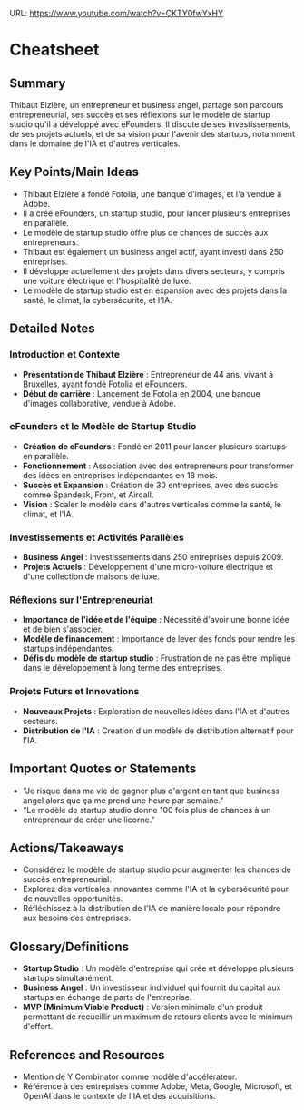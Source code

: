 URL: https://www.youtube.com/watch?v=CKTY0fwYxHY

# Cheatsheet

## Summary
Thibaut Elzière, un entrepreneur et business angel, partage son parcours entrepreneurial, ses succès et ses réflexions sur le modèle de startup studio qu'il a développé avec eFounders. Il discute de ses investissements, de ses projets actuels, et de sa vision pour l'avenir des startups, notamment dans le domaine de l'IA et d'autres verticales.

## Key Points/Main Ideas
- Thibaut Elzière a fondé Fotolia, une banque d'images, et l'a vendue à Adobe.
- Il a créé eFounders, un startup studio, pour lancer plusieurs entreprises en parallèle.
- Le modèle de startup studio offre plus de chances de succès aux entrepreneurs.
- Thibaut est également un business angel actif, ayant investi dans 250 entreprises.
- Il développe actuellement des projets dans divers secteurs, y compris une voiture électrique et l'hospitalité de luxe.
- Le modèle de startup studio est en expansion avec des projets dans la santé, le climat, la cybersécurité, et l'IA.

## Detailed Notes

### Introduction et Contexte
- **Présentation de Thibaut Elzière** : Entrepreneur de 44 ans, vivant à Bruxelles, ayant fondé Fotolia et eFounders.
- **Début de carrière** : Lancement de Fotolia en 2004, une banque d'images collaborative, vendue à Adobe.

### eFounders et le Modèle de Startup Studio
- **Création de eFounders** : Fondé en 2011 pour lancer plusieurs startups en parallèle.
- **Fonctionnement** : Association avec des entrepreneurs pour transformer des idées en entreprises indépendantes en 18 mois.
- **Succès et Expansion** : Création de 30 entreprises, avec des succès comme Spandesk, Front, et Aircall.
- **Vision** : Scaler le modèle dans d'autres verticales comme la santé, le climat, et l'IA.

### Investissements et Activités Parallèles
- **Business Angel** : Investissements dans 250 entreprises depuis 2009.
- **Projets Actuels** : Développement d'une micro-voiture électrique et d'une collection de maisons de luxe.

### Réflexions sur l'Entrepreneuriat
- **Importance de l'idée et de l'équipe** : Nécessité d'avoir une bonne idée et de bien s'associer.
- **Modèle de financement** : Importance de lever des fonds pour rendre les startups indépendantes.
- **Défis du modèle de startup studio** : Frustration de ne pas être impliqué dans le développement à long terme des entreprises.

### Projets Futurs et Innovations
- **Nouveaux Projets** : Exploration de nouvelles idées dans l'IA et d'autres secteurs.
- **Distribution de l'IA** : Création d'un modèle de distribution alternatif pour l'IA.

## Important Quotes or Statements
- "Je risque dans ma vie de gagner plus d'argent en tant que business angel alors que ça me prend une heure par semaine."
- "Le modèle de startup studio donne 100 fois plus de chances à un entrepreneur de créer une licorne."

## Actions/Takeaways
- Considérez le modèle de startup studio pour augmenter les chances de succès entrepreneurial.
- Explorez des verticales innovantes comme l'IA et la cybersécurité pour de nouvelles opportunités.
- Réfléchissez à la distribution de l'IA de manière locale pour répondre aux besoins des entreprises.

## Glossary/Definitions
- **Startup Studio** : Un modèle d'entreprise qui crée et développe plusieurs startups simultanément.
- **Business Angel** : Un investisseur individuel qui fournit du capital aux startups en échange de parts de l'entreprise.
- **MVP (Minimum Viable Product)** : Version minimale d'un produit permettant de recueillir un maximum de retours clients avec le minimum d'effort.

## References and Resources
- Mention de Y Combinator comme modèle d'accélérateur.
- Référence à des entreprises comme Adobe, Meta, Google, Microsoft, et OpenAI dans le contexte de l'IA et des acquisitions.